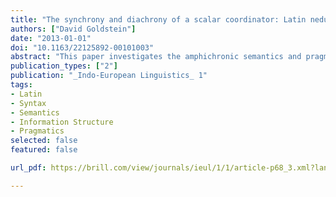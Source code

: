 ```yaml
---
title: "The synchrony and diachrony of a scalar coordinator: Latin nedum 'let alone'"
authors: ["David Goldstein"]
date: "2013-01-01"
doi: "10.1163/22125892-00101003"
abstract: "This paper investigates the amphichronic semantics and pragmatics of the scalar coordinator _nēdum_, `let alone'. Synchronically, nēdum must be preceded by an assertion that is stronger than all other alternative propositions in the focus domain. The distributional properties of the coordinator result directly from this semantics. Diachronically, the meaning `let alone' developed from metalinguistic _nē_ `not' and the aspectual adverb _dum_ `yet'. Nēdum further developed from `let alone' to `not just' following affirmative left coordinands."
publication_types: ["2"]
publication: "_Indo-European Linguistics_ 1"
tags:
- Latin
- Syntax
- Semantics
- Information Structure
- Pragmatics 
selected: false
featured: false

url_pdf: https://brill.com/view/journals/ieul/1/1/article-p68_3.xml?lang=en

---
```

